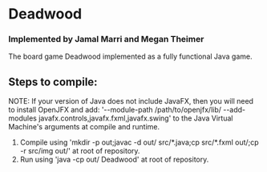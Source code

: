 # Deadwood
### Implemented by Jamal Marri and Megan Theimer
The board game Deadwood implemented as a fully functional Java game.

## Steps to compile:

NOTE: If your version of Java does not include JavaFX, then you will need to install OpenJFX and
add: '--module-path /path/to/openjfx/lib/ --add-modules javafx.controls,javafx.fxml,javafx.swing'
to the Java Virtual Machine's arguments at compile and runtime.

1. Compile using 'mkdir -p out;javac -d out/ src/\*.java;cp src/\*.fxml out/;cp -r src/img out/' at root of repository.
2. Run using 'java -cp out/ Deadwood' at root of repository.
